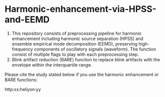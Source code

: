 # Harmonic-enhancement-via-HPSS-and-EEMD

1) This repository consists of preprocessing pipeline for harmonic enhancement including harmonic source separation (HPSS) and ensemble empirical mode decomposition (EEMD), preserving high-frequency components of oscillatory signals (waveform). The function consist of multiple flags to play with each preprocessing step.
2) Blink artifact reduction (BARE) function to replace blink artifacts with the envelope within the interquartile range.

Please cite the study stated below if you use the harmonic enhancement or BARE functions:

http:xx:heliyon:yy
